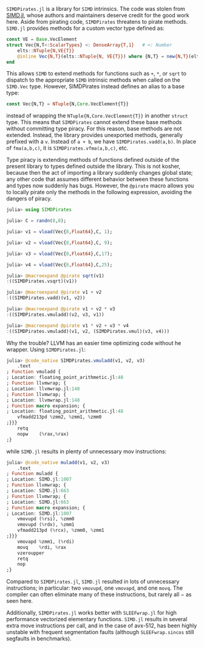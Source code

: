 
`SIMDPirates.jl` is a library for `SIMD` intrinsics. The code was stolen from  [SIMD.jl](https://github.com/eschnett/SIMD.jl), whose authors and maintainers deserve credit for the good work here. Aside from pirating code, `SIMDPirates` threatens to pirate methods. `SIMD.jl` provides methods for a custom vector type defined as:
```julia
const VE = Base.VecElement
struct Vec{N,T<:ScalarTypes} <: DenseArray{T,1}   # <: Number
    elts::NTuple{N,VE{T}}
    @inline Vec{N,T}(elts::NTuple{N, VE{T}}) where {N,T} = new{N,T}(elts)
end
```
This allows `SIMD` to extend methods for functions such as `+`, `*`, or `sqrt` to dispatch to the appropriate `SIMD` intrinsic methods when called on the `SIMD.Vec` type. However, SIMDPirates instead defines an alias to a base type:
```julia
const Vec{N,T} = NTuple{N,Core.VecElement{T}}
```
instead of wrapping the `NTuple{N,Core.VecElement{T}}` in another `struct` type. This means that `SIMDPirates` cannot extend these base methods without committing type piracy. For this reason, base methods are not extended. Instead, the library provides unexported methods, generally prefixed with a `v`. Instead of `a + b`, we have `SIMDPirates.vadd(a,b)`. In place of `fma(a,b,c)`, it is `SIMDPirates.vfma(a,b,c)`, etc.

Type piracy is extending methods of functions defined outside of the present library to types defined outside the library. This is not kosher, because then the act of importing a library suddenly changes global state; any other code that assumes different behavior between these functions and types now suddenly has bugs. However, the `@pirate` macro allows you to locally pirate only the methods in the following expression, avoiding the dangers of piracy.
```julia
julia> using SIMDPirates

julia> C = randn(8,8);

julia> v1 = vload(Vec{8,Float64},C, 1);

julia> v2 = vload(Vec{8,Float64},C, 9);

julia> v3 = vload(Vec{8,Float64},C,17);

julia> v4 = vload(Vec{8,Float64},C,25);

julia> @macroexpand @pirate sqrt(v1)
:((SIMDPirates.vsqrt)(v1))

julia> @macroexpand @pirate v1 + v2
:((SIMDPirates.vadd)(v1, v2))

julia> @macroexpand @pirate v1 + v2 * v3
:((SIMDPirates.vmuladd)(v2, v3, v1))

julia> @macroexpand @pirate v1 * v2 + v3 * v4
:((SIMDPirates.vmuladd)(v1, v2, (SIMDPirates.vmul)(v3, v4)))
```

Why the trouble?
LLVM has an easier time optimizing code without he wrapper. Using `SIMDPirates.jl`:
```julia
julia> @code_native SIMDPirates.vmuladd(v1, v2, v3)
	.text
; Function vmuladd {
; Location: floating_point_arithmetic.jl:48
; Function llvmwrap; {
; Location: llvmwrap.jl:148
; Function llvmwrap; {
; Location: llvmwrap.jl:148
; Function macro expansion; {
; Location: floating_point_arithmetic.jl:48
	vfmadd213pd	%zmm2, %zmm1, %zmm0
;}}}
	retq
	nopw	(%rax,%rax)
;}
```
while `SIMD.jl` results in plenty of unnecessary mov instructions:
```julia
julia> @code_native muladd(v1, v2, v3)
	.text
; Function muladd {
; Location: SIMD.jl:1007
; Function llvmwrap; {
; Location: SIMD.jl:663
; Function llvmwrap; {
; Location: SIMD.jl:663
; Function macro expansion; {
; Location: SIMD.jl:1007
	vmovupd	(%rsi), %zmm0
	vmovupd	(%rdx), %zmm1
	vfmadd213pd	(%rcx), %zmm0, %zmm1
;}}}
	vmovapd	%zmm1, (%rdi)
	movq	%rdi, %rax
	vzeroupper
	retq
	nop
;}
```
Compared to `SIMDPirates.jl`, `SIMD.jl` resulted in lots of unnecessary instructions; in particular: two `vmovupd`, one `vmovapd`, and one `movq`.
The compiler can often eliminate many of these instructions, but rarely all $-$ as seen here.

Additionally, `SIMDPirates.jl` works better with `SLEEFwrap.jl` for high performance vectorized elementary functions. `SIMD.jl` results in several extra move instructions per call, and in the case of avx-512, has been highly unstable with frequent segmentation faults (although `SLEEFwrap.sincos` still segfaults in benchmarks).
